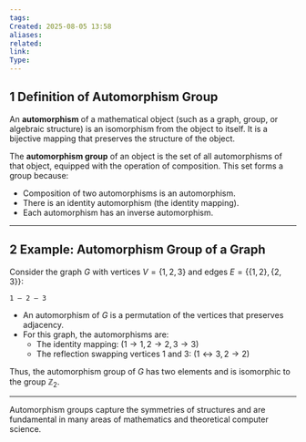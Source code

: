 ```yaml
---
tags: 
Created: 2025-08-05 13:58
aliases: 
related: 
link: 
Type:
---
```

## 1 Definition of Automorphism Group

An **automorphism** of a mathematical object (such as a graph, group, or algebraic structure) is an isomorphism from the object to itself. It is a bijective mapping that preserves the structure of the object.

The **automorphism group** of an object is the set of all automorphisms of that object, equipped with the operation of composition. This set forms a group because:

- Composition of two automorphisms is an automorphism.
- There is an identity automorphism (the identity mapping).
- Each automorphism has an inverse automorphism.

---

## 2 Example: Automorphism Group of a Graph

Consider the graph $G$ with vertices $V = \{1, 2, 3\}$ and edges $E = \{\{1,2\}, \{2,3\}\}$:

```
1 — 2 — 3
```

- An automorphism of $G$ is a permutation of the vertices that preserves adjacency.
- For this graph, the automorphisms are:
  - The identity mapping: $(1 \to 1, 2 \to 2, 3 \to 3)$
  - The reflection swapping vertices 1 and 3: $(1 \leftrightarrow 3, 2 \to 2)$

Thus, the automorphism group of $G$ has two elements and is isomorphic to the group $\mathbb{Z}_2$.

---

Automorphism groups capture the symmetries of structures and are fundamental in many areas of mathematics and theoretical computer science.